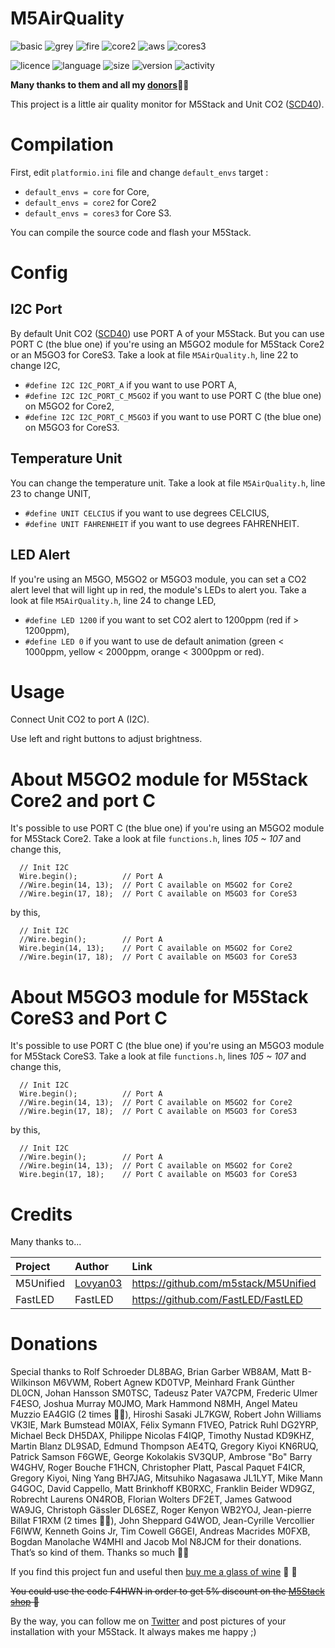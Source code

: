# M5AirQuality
![basic](https://img.shields.io/badge/M5Stack-BASIC-blue)
![grey](https://img.shields.io/badge/M5Stack-GREY-blue)
![fire](https://img.shields.io/badge/M5Stack-FIRE-orange)
![core2](https://img.shields.io/badge/M5Stack-CORE2-green)
![aws](https://img.shields.io/badge/M5Stack-AWS-orange)
![cores3](https://img.shields.io/badge/M5Stack-CORES3-purple)

![licence](https://img.shields.io/github/license/armel/HAL9000)
![language](https://img.shields.io/github/languages/top/armel/HAL9000)
![size](https://img.shields.io/github/repo-size/armel/HAL9000)
![version](https://img.shields.io/github/v/release/armel/HAL9000)
![activity](https://img.shields.io/github/commit-activity/y/armel/HAL9000)

**Many thanks to them and all my [donors](#donations)🙏🏻** 

This project is a little air quality monitor for M5Stack and Unit CO2 ([SCD40](https://m5stack.oss-cn-shenzhen.aliyuncs.com/resource/docs/datasheet/unit/co2/SCD40.pdf)).

# Compilation

First, edit `platformio.ini` file and change `default_envs` target :

- `default_envs = core` for Core, 
- `default_envs = core2` for Core2
- `default_envs = cores3` for Core S3.

You can compile the source code and flash your M5Stack.

# Config

## I2C Port
By default Unit CO2 ([SCD40](https://m5stack.oss-cn-shenzhen.aliyuncs.com/resource/docs/datasheet/unit/co2/SCD40.pdf)) use PORT A of your M5Stack. But you can use PORT C (the blue one) if you're using an M5GO2 module for M5Stack Core2 or an M5GO3 for CoreS3. Take a look at file `M5AirQuality.h`, line 22 to change I2C,

- `#define I2C I2C_PORT_A` if you want to use PORT A,
- `#define I2C I2C_PORT_C_M5GO2` if you want to use PORT C (the blue one) on M5GO2 for Core2,
- `#define I2C I2C_PORT_C_M5GO3` if you want to use PORT C (the blue one) on M5GO3 for CoreS3.

## Temperature Unit
You can change the temperature unit. Take a look at file `M5AirQuality.h`, line 23 to change UNIT,

- `#define UNIT CELCIUS` if you want to use degrees CELCIUS,
- `#define UNIT FAHRENHEIT` if you want to use degrees FAHRENHEIT.

## LED Alert
If you're using an M5GO, M5GO2 or M5GO3 module, you can set a CO2 alert level that will light up in red, the module's LEDs to alert you. Take a look at file `M5AirQuality.h`, line 24 to change LED,

- `#define LED 1200` if you want to set CO2 alert to 1200ppm (red if > 1200ppm),
- `#define LED 0` if you want to use de default animation (green < 1000ppm, yellow < 2000ppm, orange < 3000ppm or red).

# Usage

Connect Unit CO2 to port A (I2C).

Use left and right buttons to adjust brightness.

# About M5GO2 module for M5Stack Core2 and port C

It's possible to use PORT C (the blue one) if you're using an M5GO2 module for M5Stack Core2. Take a look at file `functions.h`, lines  _105 ~ 107_ and change this,

```
  // Init I2C
  Wire.begin();          // Port A
  //Wire.begin(14, 13);  // Port C available on M5GO2 for Core2
  //Wire.begin(17, 18);  // Port C available on M5GO3 for CoreS3
```

by this, 

```
  // Init I2C
  //Wire.begin();        // Port A
  Wire.begin(14, 13);    // Port C available on M5GO2 for Core2
  //Wire.begin(17, 18);  // Port C available on M5GO3 for CoreS3
```

# About M5GO3 module for M5Stack CoreS3 and Port C

It's possible to use PORT C (the blue one) if you're using an M5GO3 module for M5Stack CoreS3. Take a look at file `functions.h`, lines  _105 ~ 107_ and change this,

```
  // Init I2C
  Wire.begin();          // Port A
  //Wire.begin(14, 13);  // Port C available on M5GO2 for Core2
  //Wire.begin(17, 18);  // Port C available on M5GO3 for CoreS3
```

by this, 

```
  // Init I2C
  //Wire.begin();        // Port A
  //Wire.begin(14, 13);  // Port C available on M5GO2 for Core2
  Wire.begin(17, 18);    // Port C available on M5GO3 for CoreS3
```

# Credits
 
Many thanks to...

| Project             | Author                                                |  Link                                           |
|:------------------- | :---------------------------------------------------- | :---------------------------------------------- |
| M5Unified           | [Lovyan03](https://twitter.com/lovyan03)              | https://github.com/m5stack/M5Unified            |
| FastLED             | FastLED                                               | https://github.com/FastLED/FastLED              |

# Donations

Special thanks to Rolf Schroeder DL8BAG, Brian Garber WB8AM, Matt B-Wilkinson M6VWM, Robert Agnew KD0TVP, Meinhard Frank Günther DL0CN, Johan Hansson SM0TSC, Tadeusz Pater VA7CPM, Frederic Ulmer F4ESO, Joshua Murray M0JMO, Mark Hammond N8MH, Angel Mateu Muzzio EA4GIG (2 times 🍷🍷), Hiroshi Sasaki JL7KGW, Robert John Williams VK3IE, Mark Bumstead M0IAX, Félix Symann F1VEO, Patrick Ruhl DG2YRP, Michael Beck DH5DAX, Philippe Nicolas F4IQP, Timothy Nustad KD9KHZ, Martin Blanz DL9SAD, Edmund Thompson AE4TQ, Gregory Kiyoi KN6RUQ, Patrick Samson F6GWE, George Kokolakis SV3QUP, Ambrose "Bo" Barry W4GHV, Roger Bouche F1HCN, Christopher Platt, Pascal Paquet F4ICR, Gregory Kiyoi, Ning Yang BH7JAG, Mitsuhiko Nagasawa JL1LYT, Mike Mann G4GOC, David Cappello, Matt Brinkhoff KB0RXC, Franklin Beider WD9GZ, Robrecht Laurens ON4ROB, Florian Wolters DF2ET, James Gatwood WA9JG, Christoph Gässler DL6SEZ, Roger Kenyon WB2YOJ, Jean-pierre Billat F1RXM (2 times 🍷🍷), John Sheppard G4WOD, Jean-Cyrille Vercollier F6IWW, Kenneth Goins Jr, Tim Cowell G6GEI, Andreas Macrides M0FXB, Bogdan Manolache W4MHI and Jacob Mol N8JCM for their donations. That’s so kind of them. Thanks so much 🙏🏻

If you find this project fun and useful then [buy me a glass of wine](https://www.paypal.me/F4HWN) 🍷 🤗 

~~You could use the code F4HWN in order to get 5% discount on the [M5Stack shop](https://shop.m5stack.com/?ref=LUxetaH4) 🎁~~

By the way, you can follow me on [Twitter](https://twitter.com/F4HWN) and post pictures of your installation with your M5Stack. It always makes me happy ;) 

